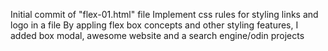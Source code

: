 Initial commit of "flex-01.html" file
Implement css rules for styling links and logo in a file
By appling flex box concepts and other styling features, I added box modal, awesome website and a search engine/odin projects